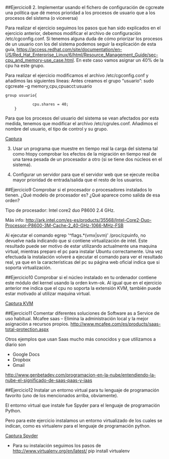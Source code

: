 ##Ejercicio8
2. Implementar usando el fichero de configuración de cgcreate una política que dé menos prioridad a los procesos de usuario que a los procesos del sistema (o viceversa)

Para realizar el ejercicio seguimos los pasos que han sido explicados en el ejercicio anterior, debemos modificar el archivo de configuración /etc/cgconfig.conf. Si tenemos alguna duda de cómo priorizar los procesos de un usuario con los del sistema podemos seguir la explicación de esta guía, https://access.redhat.com/site/documentation/en-US/Red_Hat_Enterprise_Linux/6/html/Resource_Management_Guide/sec-cpu_and_memory-use_case.html. En este caso vamos asignar un 40% de la cpu ha este grupo.

Para realizar el ejercicio modificamos el archivo /etc/cgconfig.conf y añadimos las siguientes líneas:
Antes creamos el grupo “usuario”: sudo cgcreate –g memory,cpu,cpuacct:usuario

	group usuario{

                cpu.shares = 40;
        }

Para que los procesos del usuario del sistema se vean afectados por esta medida, tenemos que modificar el archivo /etc/cgrules.conf. Añadimos el nombre del usuario, el tipo de control y su grupo.

[Captura](https://github.com/rafacruiz/IV/blob/master/foto1.jpg)

3. Usar un programa que muestre en tiempo real la carga del sistema tal como htopy comprobar los efectos de la migración en tiempo real de una tarea pesada de un procesador a otro (si se tiene dos núcleos en el sistema). 

4. Configurar un servidor para que el servidor web que se ejecute reciba mayor prioridad de entrada/salida que el resto de los usuarios.



##Ejercicio9
Comprobar si el procesador o procesadores instalados lo tienen. ¿Qué modelo de procesador es? ¿Qué aparece como salida de esa orden?

Tipo de procesador: Intel core2 duo P8600 2.4 GHz.

Más info: http://ark.intel.com/es-es/products/35568/Intel-Core2-Duo-Processor-P8600-3M-Cache-2_40-GHz-1066-MHz-FSB

Al ejecutar el comando egrep '^flags.*(vmx|svm)' /proc/cpuinfo, no devuelve nada indicando que si contiene virtualización de intel. Este resultado puede ser motivo de estar utilizando actualmente una maquina virtual, mientras preparo el pc para instalar Ubuntu correctamente. Una vez efectuada la instalación volveré a ejecutar el comando para ver el resultado real, ya que en la características del pc su página web oficial indica que si soporta virtualización.

##Ejercicio10
Comprobar si el núcleo instalado en tu ordenador contiene este módulo del kernel usando la orden kvm-ok.
Al igual que en el ejercicio anterior me indica que el cpu no soporta la extensión KVM, también puede estar motivado al utilizar maquina virtual.

[Captura KVM](https://github.com/rafacruiz/IV/blob/master/foto2.jpg)

##Ejercicio11
Comentar diferentes soluciones de Software as a Service de uso habitual.
Mcafee saas – Elimina la administración local y la mejor asignación a recursos propios.
http://www.mcafee.com/es/products/saas-total-protection.aspx

Otros ejemplos que usan Saas mucho más conocidos y que utilizamos a diario son
 * Google Docs
 * Dropbox
 * Gmail

http://www.genbetadev.com/programacion-en-la-nube/entendiendo-la-nube-el-significado-de-saas-paas-y-iaas

##Ejercicio12
Instalar un entorno virtual para tu lenguaje de programación favorito (uno de los mencionados arriba, obviamente).

El entorno virtual que instale fue Spyder para el lenguaje de programación Python.

Pero para este ejercicio instalamos un entorno virtualizado de los cuales se indican, como es virtualenv para el lenguaje de programación python.

[Captura Spyder](https://github.com/rafacruiz/IV/blob/master/foto3.jpg)
 
 * Para su instalación seguimos los pasos de http://www.virtualenv.org/en/latest/
   pip install virtualenv

